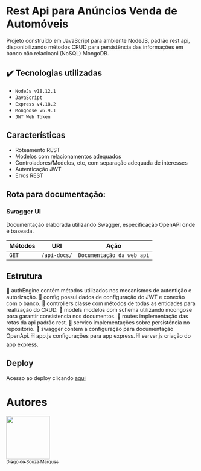 # Rest Api para Anúncios Venda de Automóveis

Projeto construído em JavaScript para ambiente NodeJS, padrão rest api, 
disponibilizando métodos CRUD para persistência das informações em banco não
relacioanl (NoSQL) MongoDB.

## ✔️ Tecnologias utilizadas

- ``NodeJs v18.12.1``
- ``JavaScript``
- ``Express v4.18.2``
- ``Mongoose v6.9.1``
- ``JWT Web Token``

## Características

- Roteamento REST
- Modelos com relacionamentos adequados
- Controladores/Modelos, etc, com separação adequada de interesses
- Autenticação JWT
- Erros REST

## Rota para documentação:

### Swagger UI

Documentação elaborada utilizando Swagger, especificação OpenAPI onde é baseada.

| Métodos    | URI                               | Ação                                                    |
|------------|-----------------------------------|---------------------------------------------------------|
| `GET`      | `/api-docs/`                      | `Documentação da web api`                               |

## Estrutura
 :open_file_folder: authEngine contém métodos utilizados nos mecanismos de autentição e autorização.
 :open_file_folder: config possui dados de configuração do JWT e conexão com o banco.
 :open_file_folder: controllers classe com métodos de todas as entidades para realização do CRUD.
 :open_file_folder: models modelos com schema utilizando moongose para garantir consistencia nos documentos.
 :open_file_folder: routes implementação das rotas da api padrão rest.
 :open_file_folder: servico implementações sobre persistência no repositório.
 :open_file_folder: swagger contem a configuração para documentação OpenApi.
 :file_cabinet: app.js configurações para app express.
 :file_cabinet: server.js criação do app express.

## Deploy
Acesso ao deploy clicando [aqui](https://)

# Autores
[<img src="https://avatars.githubusercontent.com/u/71080010?v=4" width=115><br><sub>Diego de Souza Marques</sub>](https://github.com/diegosouzamarques)